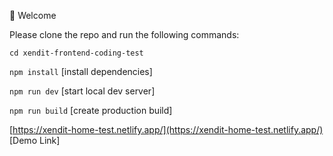 

👋  Welcome

Please clone the repo and run the following commands:

```cd xendit-frontend-coding-test```


```npm install``` [install dependencies]

```npm run dev``` [start local dev server]

```npm run build``` [create production build]

[https://xendit-home-test.netlify.app/](https://xendit-home-test.netlify.app/) [Demo Link]
